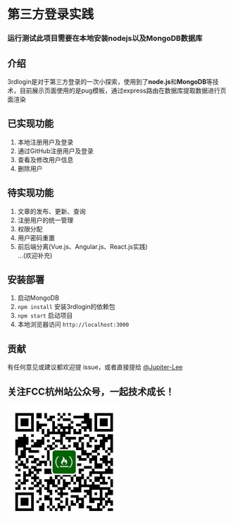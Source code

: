 # 第三方登录实践

### 运行测试此项目需要在本地安装nodejs以及MongoDB数据库

## 介绍
3rdlogin是对于第三方登录的一次小探索，使用到了**node.js**和**MongoDB**等技术，目前展示页面使用的是pug模板，通过express路由在数据库提取数据进行页面渲染

## 已实现功能
1. 本地注册用户及登录
2. 通过GitHub注册用户及登录
3. 查看及修改用户信息
4. 删除用户

## 待实现功能
1. 文章的发布、更新、查询
2. 注册用户的统一管理
3. 权限分配
4. 用户密码重置
5. 前后端分离(Vue.js、Angular.js、React.js实践)
</br>...(欢迎补充)

## 安装部署

1. 启动MongoDB
2. `npm install` 安装3rdlogin的依赖包
3. `npm start` 启动项目
4. 本地浏览器访问 `http://localhost:3000`

## 贡献

有任何意见或建议都欢迎提 issue，或者直接提给 [@Jupiter-Lee](https://github.com/Jupiter-Lee)

## 关注FCC杭州站公众号，一起技术成长！
![FCCHZ-QQ](./public/image/fcchzqq.jpg)